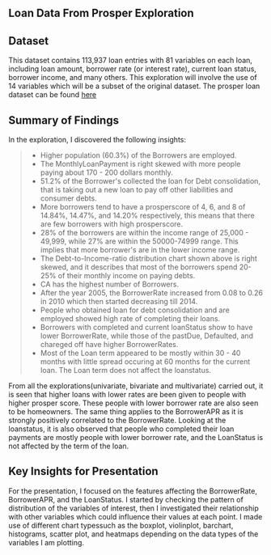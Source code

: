## Loan Data From Prosper Exploration

## Dataset

This dataset contains 113,937 loan entries with 81 variables on each loan, including loan amount, borrower rate (or interest rate), current loan status, borrower income, and many others. This exploration will involve the use of 14 variables which will be a subset of the original dataset. The prosper loan dataset can be found [here]( https://s3.amazonaws.com/udacity-hosted-downloads/ud651/prosperLoanData.csv.)


## Summary of Findings

In the exploration, I discovered the following insights:
>- Higher population (60.3%) of the Borrowers are employed.
>- The MonthlyLoanPayment is right skewed with more people paying about 170 - 200 dollars monthly.
>- 51.2% of the Borrower's collected the loan for Debt consolidation, that is taking out a new loan to pay off other liabilities and consumer debts.
>- More borrowers tend to have a prosperscore of 4, 6, and 8 of 14.84%, 14.47%, and 14.20% respectively, this means that there are few borrowers with high prosperscore.
>- 28% of the borrowers are within the income range of 25,000 - 49,999, while 27% are within the 50000-74999 range. This implies that more borrower's are in the lower income range.
>- The Debt-to-Income-ratio distribution chart shown above is right skewed, and it describes that most of the borrowers spend 20-25% of their monthly income on paying debts.
>- CA has the highest number of Borrowers.
>- After the year 2005, the BorrowerRate increased from 0.08 to 0.26 in 2010 which then started decreasing till 2014.
>- People who obtained loan for debt consolidation and are employed showed high rate of completing their loans.
>- Borrowers with completed and current loanStatus show to have lower BorrowerRate, while those of the pastDue, Defaulted, and chareged off have higher BorrowerRates.
>- Most of the Loan term appeared to be mostly within 30 - 40 months with little spread occuring at 60 months for the current loan. The Loan term does not affect the loanstatus.

From all the explorations(univariate, bivariate and multivariate) carried out, it is seen that higher loans with lower rates are been given to people with higher prosper score. These people with lower borrower rate are also seen to be homeowners. The same thing applies to the BorrowerAPR as it is strongly positively correlated to the BorrowerRate. Looking at the loanstatus, it is also observed that people who completed their loan payments are mostly people with lower borrower rate, and the LoanStatus is not affected by the term of the loan.

## Key Insights for Presentation

For the presentation, I focused on the features affecting the BorrowerRate, BorrowerAPR, and the LoanStatus. I started by  checking the pattern of distribution of the variables of interest, then I investigated their relationship with other variables which could influence their values at each point.
I made use of different chart typessuch as the boxplot, violinplot, barchart, histograms, scatter plot, and heatmaps depending on the data types of the variables I am plotting.





```
